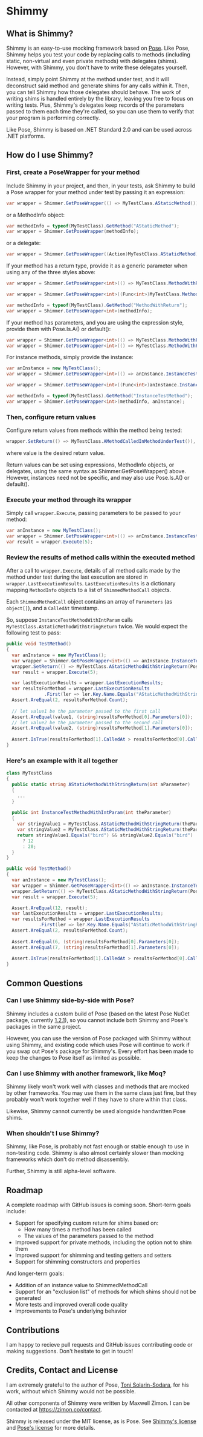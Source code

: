 # Shimmy

## What is Shimmy?
Shimmy is an easy-to-use mocking framework based on [Pose](https://github.com/tonerdo/pose). Like Pose, Shimmy helps you test your code by replacing calls to methods (including static, non-virtual and even private methods) with delegates (shims). However, with Shimmy, you don't have to write these delegates yourself. 

Instead, simply point Shimmy at the method under test, and it will deconstruct said method and generate shims for any calls within it. Then, you can tell Shimmy how those delegates should behave. The work of writing shims is handled entirely by the library, leaving you free to focus on writing tests. Plus, Shimmy's delegates keep records of the parameters passed to them each time they're called, so you can use them to verify that your program is performing correctly. 

Like Pose, Shimmy is based on .NET Standard 2.0 and can be used across .NET platforms.

## How do I use Shimmy?

### First, create a PoseWrapper for your method

Include Shimmy in your project, and then, in your tests, ask Shimmy to build a Pose wrapper for your method under test by passing it an expression:
```c#
var wrapper = Shimmer.GetPoseWrapper(() => MyTestClass.AStaticMethod());
```

or a MethodInfo object:
```c#
var methodInfo = typeof(MyTestClass).GetMethod("AStaticMethod");
var wrapper = Shimmer.GetPoseWrapper(methodInfo);
```

or a delegate: 
```c#
var wrapper = Shimmer.GetPoseWrapper((Action)MyTestClass.AStaticMethod);
```

If your method has a return type, provide it as a generic parameter when using any of the three styles above:
```c#
var wrapper = Shimmer.GetPoseWrapper<int>(() => MyTestClass.MethodWithReturn());

var wrapper = Shimmer.GetPoseWrapper<int>((Func<int>)MyTestClass.MethodWithReturn);

var methodInfo = typeof(MyTestClass).GetMethod("MethodWithReturn");
var wrapper = Shimmer.GetPoseWrapper<int>(methodInfo);
```

If your method has parameters, and you are using the expression style, provide them with Pose.Is.A() or default():
```c#
var wrapper = Shimmer.GetPoseWrapper<int>(() => MyTestClass.MethodWithParametersAndReturn(Pose.Is.A<string>()));
var wrapper = Shimmer.GetPoseWrapper<int>(() => MyTestClass.MethodWithParametersAndReturn(default(string));
```

For instance methods, simply provide the instance:
```c#
var anInstance = new MyTestClass();
var wrapper = Shimmer.GetPoseWrapper<int>(() => anInstance.InstanceTestMethod());

var wrapper = Shimmer.GetPoseWrapper<int>((Func<int>)anInstance.InstanceTestMethod);

var methodInfo = typeof(MyTestClass).GetMethod("InstanceTestMethod");
var wrapper = Shimmer.GetPoseWrapper<int>(methodInfo, anInstance);
```

### Then, configure return values

Configure return values from methods within the method being tested:
```c#
wrapper.SetReturn(() => MyTestClass.AMethodCalledInMethodUnderTest()), value);
```
where value is the desired return value.

Return values can be set using expressions, MethodInfo objects, or delegates, using the same syntax as Shimmer.GetPoseWrapper() above. However, instances need not be specific, and may also use Pose.Is.A() or default().

### Execute your method through its wrapper

Simply call `wrapper.Execute`, passing parameters to be passed to your method:
```c#
var anInstance = new MyTestClass();
var wrapper = Shimmer.GetPoseWrapper<int>(() => anInstance.InstanceTestMethodWithIntParam(Pose.Is.A<int>()));
var result = wrapper.Execute(5);
```

### Review the results of method calls within the executed method

After a call to `wrapper.Execute`, details of all method calls made by the method under test during the last execution are stored in `wrapper.LastExecutionResults`. `LastExecutionResults` is a dictionary mapping `MethodInfo` objects to a list of `ShimmedMethodCall` objects.

Each `ShimmedMethodCall` object contains an array of `Parameters` (as `object[]`), and a `CalledAt` timestamp.

So, suppose `InstanceTestMethodWithIntParam` calls `MyTestClass.AStaticMethodWithStringReturn` twice. We would expect the following test to pass:
```c#
public void TestMethod() 
{
  var anInstance = new MyTestClass();
  var wrapper = Shimmer.GetPoseWrapper<int>(() => anInstance.InstanceTestMethodWithIntParam(Pose.Is.A<int>()));
  wrapper.SetReturn(() => MyTestClass.AStaticMethodWithStringReturn(Pose.Is.A<int>()), "bird");
  var result = wrapper.Execute(5);

  var lastExecutionResults = wrapper.LastExecutionResults;
  var resultsForMethod = wrapper.LastExecutionResults
              .First(ler => ler.Key.Name.Equals("AStaticMethodWithStringReturn"));
  Assert.AreEqual(2, resultsForMethod.Count);
  
  // let value1 be the parameter passed to the first call
  Assert.AreEqual(value1, (string)resultsForMethod[0].Parameters[0]);
  // let value2 be the parameter passed to the second call
  Assert.AreEqual(value2, (string)resultsForMethod[1].Parameters[0]);
  
  Assert.IsTrue(resultsForMethod[1].CalledAt > resultsForMethod[0].CalledAt);
}


```

### Here's an example with it all together
```c#
class MyTestClass 
{
  public static string AStaticMethodWithStringReturn(int aParameter) 
  {
    ...
  }
  
  public int InstanceTestMethodWithIntParam(int theParameter) 
  {
    var stringValue1 = MyTestClass.AStaticMethodWithStringReturn(theParameter + 1);
    var stringValue2 = MyTestClass.AStaticMethodWithStringReturn(theParameter + 2);
    return stringValue1.Equals("bird") && stringValue2.Equals("bird")
      ? 12
      : 20;
  }
}

public void TestMethod() 
{
  var anInstance = new MyTestClass();
  var wrapper = Shimmer.GetPoseWrapper<int>(() => anInstance.InstanceTestMethodWithIntParam(Pose.Is.A<int>()));
  wrapper.SetReturn(() => MyTestClass.AStaticMethodWithStringReturn(Pose.Is.A<int>()), "bird");
  var result = wrapper.Execute(5);

  Assert.AreEqual(12, result);
  var lastExecutionResults = wrapper.LastExecutionResults;
  var resultsForMethod = wrapper.LastExecutionResults
            .First(ler => ler.Key.Name.Equals("AStaticMethodWithStringReturn"));
  Assert.AreEqual(2, resultsForMethod.Count);
  
  Assert.AreEqual(6, (string)resultsForMethod[0].Parameters[0]);
  Assert.AreEqual(7, (string)resultsForMethod[1].Parameters[0]);
  
  Assert.IsTrue(resultsForMethod[1].CalledAt > resultsForMethod[0].CalledAt);
}

```

## Common Questions

### Can I use Shimmy side-by-side with Pose?

Shimmy includes a custom build of Pose (based on the latest Pose NuGet package, currently [1.2.1](https://github.com/tonerdo/pose/tree/86d63ba4857fc9dc6cba352e4be5b91b32707803)), so you cannot include both Shimmy and Pose's packages in the same project.

However, you can use the version of Pose packaged with Shimmy without using Shimmy, and existing code which uses Pose will continue to work if you swap out Pose's package for Shimmy's. Every effort has been made to keep the changes to Pose itself as limited as possible.

### Can I use Shimmy with another framework, like Moq?

Shimmy likely won't work well with classes and methods that are mocked by other frameworks. You may use them in the same class just fine, but they probably won't work together well if they have to share within that class.

Likewise, Shimmy cannot currently be used alongside handwritten Pose shims.

### When shouldn't I use Shimmy?

Shimmy, like Pose, is probably not fast enough or stable enough to use in non-testing code. Shimmy is also almost certainly slower than mocking frameworks which don't do method disassembly. 

Further, Shimmy is still alpha-level software.

## Roadmap

A complete roadmap with GitHub issues is coming soon. Short-term goals include:
* Support for specifying custom return for shims based on:
  * How many times a method has been called
  * The values of the parameters passed to the method
* Improved support for private methods, including the option not to shim them
* Improved support for shimming and testing getters and setters
* Support for shimming constructors and properties

And longer-term goals:
* Addition of an instance value to ShimmedMethodCall
* Support for an "exclusion list" of methods for which shims should not be generated
* More tests and improved overall code quality
* Improvements to Pose's underlying behavior

## Contributions

I am happy to recieve pull requests and GitHub issues contributing code or making suggestions. Don't hesitate to get in touch!

## Credits, Contact and License

I am extremely grateful to the author of Pose, [Toni Solarin-Sodara](https://github.com/tonerdo), for his work, without which Shimmy would not be possible.

All other components of Shimmy were written by Maxwell Zimon. I can be contacted at https://zimon.co/contact.

Shimmy is released under the MIT license, as is Pose. See [Shimmy's license](https://github.com/frogsquire/shimmy/blob/master/LICENSE.md) and [Pose's license](https://github.com/frogsquire/shimmy/blob/master/POSELICENSE.md) for more details.
